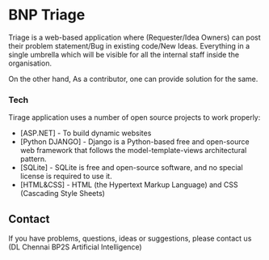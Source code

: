 # BNP Triage

Triage is a web-based application where (Requester/Idea Owners) can post their problem statement/Bug in existing code/New Ideas. Everything in a single umbrella which will be visible for all the internal staff inside the organisation.

On the other hand, As a contributor, one can provide solution for the same. 

### Tech

Tirage application uses a number of open source projects to work properly:

* [ASP.NET] - To build dynamic websites
* [Python DJANGO] - Django is a Python-based free and open-source web framework that follows the model-template-views architectural pattern.
* [SQLite] - SQLite is free and open-source software, and no special license is required to use it.
* [HTML&CSS] - HTML (the Hypertext Markup Language) and CSS (Cascading Style Sheets)

Contact
-------
If you have problems, questions, ideas or suggestions, please contact us (DL Chennai BP2S Artificial Intelligence)





